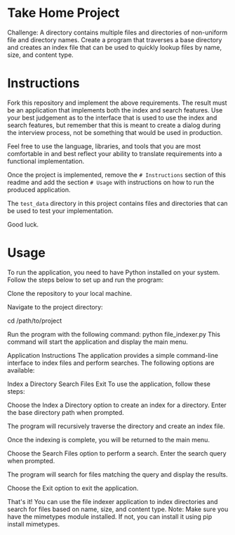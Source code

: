 # Take Home Project

Challenge: A directory contains multiple files and directories of non-uniform file and directory names. Create a program that traverses a base directory and creates an index file that can be used to quickly lookup files by name, size, and content type.

# Instructions

Fork this repository and implement the above requirements. The result must be an application that implements both the index and search features. Use your best judgement as to the interface that is used to use the index and search features, but remember that this is meant to create a dialog during the interview process, not be something that would be used in production.

Feel free to use the language, libraries, and tools that you are most comfortable in and best reflect your ability to translate requirements into a functional implementation.

Once the project is implemented, remove the `# Instructions` section of this readme and add the section `# Usage` with instructions on how to run the produced application.

The `test_data` directory in this project contains files and directories that can be used to test your implementation.

Good luck.

# Usage
To run the application, you need to have Python installed on your system. Follow the steps below to set up and run the program:

Clone the repository to your local machine.

Navigate to the project directory:

cd /path/to/project

Run the program with the following command:
python file_indexer.py
This command will start the application and display the main menu.

Application Instructions
The application provides a simple command-line interface to index files and perform searches. The following options are available:

Index a Directory
Search Files
Exit
To use the application, follow these steps:

Choose the Index a Directory option to create an index for a directory. Enter the base directory path when prompted.

The program will recursively traverse the directory and create an index file.

Once the indexing is complete, you will be returned to the main menu.

Choose the Search Files option to perform a search. Enter the search query when prompted.

The program will search for files matching the query and display the results.

Choose the Exit option to exit the application.

That's it! You can use the file indexer application to index directories and search for files based on name, size, and content type.
Note: Make sure you have the mimetypes module installed. If not, you can install it using pip install mimetypes.